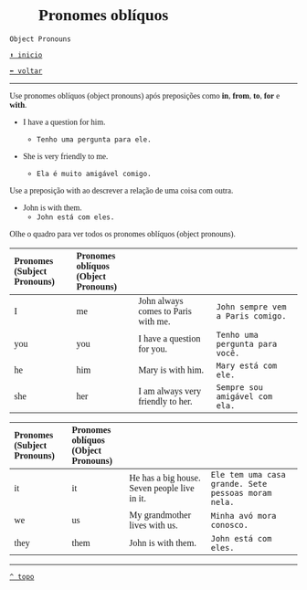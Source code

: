 <font face="Calibri">

# 🫵🏻 Pronomes oblíquos

`Object Pronouns`

[`⬆️ inicio`](../../EF%20Route.md)

[`⬅️ voltar`](../Iniciante%201.md)

---

Use pronomes oblíquos (object pronouns) após preposições como **in**, **from**, **to**, **for** e **with**.

+ I have a question for him.
  + `Tenho uma pergunta para ele.`

+ She is very friendly to me.
  + `Ela é muito amigável comigo.`

Use a preposição with ao descrever a relação de uma coisa com outra.

+ John is with them.
  + `John está com eles.`

Olhe o quadro para ver todos os pronomes oblíquos (object pronouns).

| Pronomes<Br/>(Subject Pronouns) | Pronomes oblíquos<br/>(Object Pronouns) |||
|:-|:-|:-|:-|
| I | me | John always comes to Paris with me. | `John sempre vem a Paris comigo.` |
| you | you | I have a question for you. | `Tenho uma pergunta para você.` |
| he | him | Mary is with him. | `Mary está com ele.` |
| she | her | I am always very friendly to her. | `Sempre sou amigável com ela.` |

| Pronomes<Br/>(Subject Pronouns) | Pronomes oblíquos<br/>(Object Pronouns) |||
|:-|:-|:-|:-|
| it | it | He has a big house. Seven people live in it. | `Ele tem uma casa grande. Sete pessoas moram nela.` |
| we | us | My grandmother lives with us. | `Minha avó mora conosco.` |
| they | them | John is with them. | `John está com eles.` |

---

[`^ topo`](#-pronomes-oblíquos)
</font>
